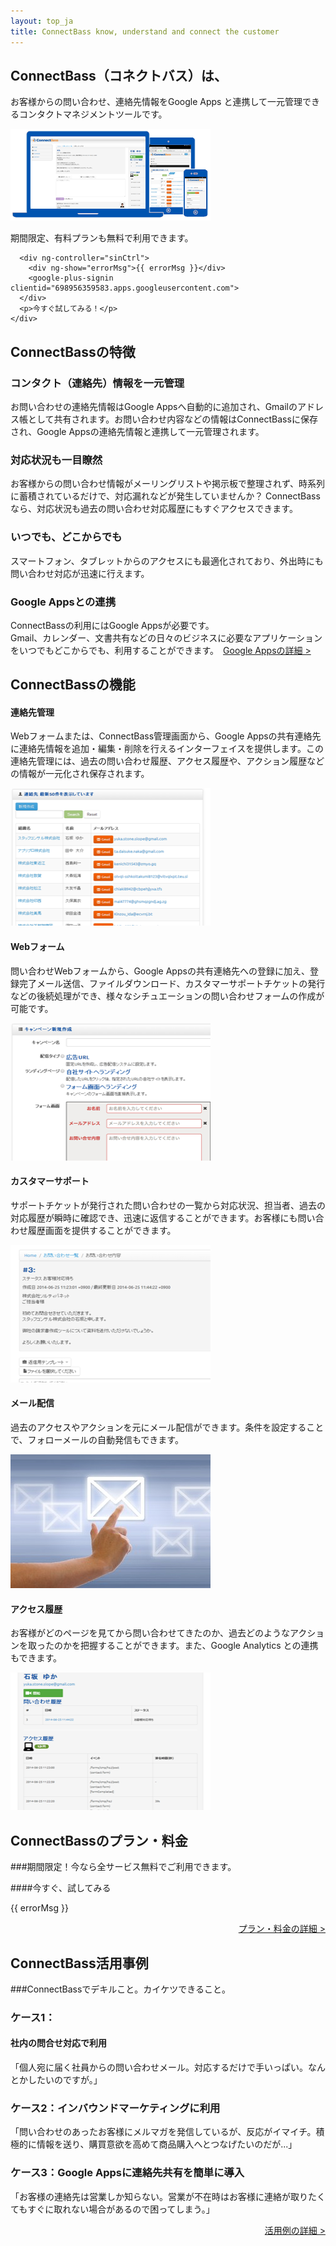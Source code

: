```yaml
---
layout: top_ja
title: ConnectBass know, understand and connect the customer
---
```


<div class="jumbotron">
  <h2><span class="logoTypoPrefix">Connect</span><span class="logoTypoSuffix">Bass</span>（コネクトバス）は、</h2>
  <p class="lead">お客様からの問い合わせ、連絡先情報をGoogle Apps と連携して一元管理できるコンタクトマネジメントツールです。</p>

  <div class="row">
    <div class="col-sm-6">
      <img class="media-object" src="/assets/img/top/devices_320.png" width="320">
    </div>
    <div class="col-sm-6 text-right">
      <p>期間限定、有料プランも無料で利用できます。</p>

      <div ng-controller="sinCtrl">
        <div ng-show="errorMsg">{{ errorMsg }}</div>
        <google-plus-signin clientid="698956359583.apps.googleusercontent.com">
      </div>
      <p>今すぐ試してみる！</p>
    </div>
  </div>

</div>


<h2 class="text-center"><span class="logoTypoPrefix">Connect</span><span class="logoTypoSuffix">Bass</span>の特徴</h2>

<div class="row">
  <div class="col-sm-6">
    <h3>コンタクト（連絡先）情報を一元管理</h3>
    <p>お問い合わせの連絡先情報はGoogle Appsへ自動的に追加され、Gmailのアドレス帳として共有されます。お問い合わせ内容などの情報はConnectBassに保存され、Google Appsの連絡先情報と連携して一元管理されます。</p>
  </div>
  <div class="col-sm-6">
    <h3>対応状況も一目瞭然</h3>
    <p>お客様からの問い合わせ情報がメーリングリストや掲示板で整理されず、時系列に蓄積されているだけで、対応漏れなどが発生していませんか？ ConnectBassなら、対応状況も過去の問い合わせ対応履歴にもすぐアクセスできます。</p>
  </div>
</div>

<div class="row">
  <div class="col-sm-6">
    <h3>いつでも、どこからでも</h3>
	<p>スマートフォン、タブレットからのアクセスにも最適化されており、外出時にも問い合わせ対応が迅速に行えます。</p>
  </div>
  <div class="col-sm-6">
    <h3>Google Appsとの連携</h3>
	<p>ConnectBassの利用にはGoogle Appsが必要です。<br>Gmail、カレンダー、文書共有などの日々のビジネスに必要なアプリケーションをいつでもどこからでも、利用することができます。　<a href="apps.html">Google Appsの詳細 ></a></p>  
  </div>
</div>


<h2 class="text-center"><span class="logoTypoPrefix">Connect</span><span class="logoTypoSuffix">Bass</span>の機能</h2>

<div class="row">
  <div class="col-sm-6">
    <h4><span class="glyphicon glyphicon-user"></span> 連絡先管理</h4>
	<p class="descQuote">Webフォームまたは、ConnectBass管理画面から、Google Appsの共有連絡先に連絡先情報を追加・編集・削除を行えるインターフェイスを提供します。この連絡先管理には、過去の問い合わせ履歴、アクセス履歴や、アクション履歴などの情報が一元化され保存されます。</p>
  </div>
  <div class="col-sm-6 text-center">
    <img src="/assets/img/top/contact.png" width="320" height="220" class="img-thumbnail imgMargin">
  </div>
</div>

<div class="row">
  <div class="col-sm-6">
    <h4><span class="glyphicon glyphicon-pencil"></span> Webフォーム</h4>
	<p class="descQuote">問い合わせWebフォームから、Google Appsの共有連絡先への登録に加え、登録完了メール送信、ファイルダウンロード、カスタマーサポートチケットの発行などの後続処理ができ、様々なシチュエーションの問い合わせフォームの作成が可能です。</p>
  </div>
  <div class="col-sm-6 text-center">
    <img src="/assets/img/top/form.png" width="320" height="220" class="img-thumbnail imgMargin">
  </div>
</div>

<div class="row">
  <div class="col-sm-6">
    <h4><span class="glyphicon glyphicon-search"></span> カスタマーサポート</h4>
	<p class="descQuote">サポートチケットが発行された問い合わせの一覧から対応状況、担当者、過去の対応履歴が瞬時に確認でき、迅速に返信することができます。お客様にも問い合わせ履歴画面を提供することができます。</p>
  </div>
  <div class="col-sm-6 text-center">
    <img src="/assets/img/top/case.png" width="320" height="220" class="img-thumbnail imgMargin">
  </div>
</div>

<div class="row">
  <div class="col-sm-6">
    <h4><span class="glyphicon glyphicon-envelope"></span> メール配信</h4>
	<p class="descQuote">過去のアクセスやアクションを元にメール配信ができます。条件を設定することで、フォローメールの自動発信もできます。</p>
  </div>
  <div class="col-sm-6 text-center">
    <img src="/assets/img/top/p7_2_320.jpg" width="320" height="214" class="img-thumbnail imgMargin">
  </div>
</div>

<div class="row">
  <div class="col-sm-6">
    <h4><span class="glyphicon glyphicon-globe"></span> アクセス履歴</h4>
	<p class="descQuote">お客様がどのページを見てから問い合わせてきたのか、過去どのようなアクションを取ったのかを把握することができます。また、Google Analytics との連携もできます。</p>
  </div>
  <div class="col-sm-6 text-center">
    <img src="/assets/img/top/access.png" width="320" height="220" class="img-thumbnail imgMargin">
  </div>
</div>

<h2 class="text-center"><span class="logoTypoPrefix">Connect</span><span class="logoTypoSuffix">Bass</span>のプラン・料金</h2>

###期間限定！今なら全サービス無料でご利用できます。

####今すぐ、試してみる

<div ng-controller="sinCtrl">
  <div ng-show="errorMsg">{{ errorMsg }}</div>
  <google-plus-signin clientid="698956359583.apps.googleusercontent.com">
</div>

<p align="right"><a href="price.html">プラン・料金の詳細 ></a></p>

<h2 class="text-center"><span class="logoTypoPrefix">Connect</span><span class="logoTypoSuffix">Bass</span>活用事例</h2>

###ConnectBassでデキルこと。カイケツできること。

<div class="row">
  <div class="col-sm-4">
  <h3>ケース1：</h3>
  <h4>社内の問合せ対応で利用</h4>
  <p>「個人宛に届く社員からの問い合わせメール。対応するだけで手いっぱい。なんとかしたいのですが。」</p>
  </div>

  <div class="col-sm-4">
  <h3>ケース2：インバウンドマーケティングに利用</h3>
  <p>「問い合わせのあったお客様にメルマガを発信しているが、反応がイマイチ。積極的に情報を送り、購買意欲を高めて商品購入へとつなげたいのだが...」</p>
  </div>

  <div class="col-sm-4">
  <h3>ケース3：Google Appsに連絡先共有を簡単に導入</h3>
  <p>「お客様の連絡先は営業しか知らない。営業が不在時はお客様に連絡が取りたくてもすぐに取れない場合があるので困ってしまう。」</p>
  </div>
</div>

<p align="right"><a href="case.html">活用例の詳細 ></a></p>



